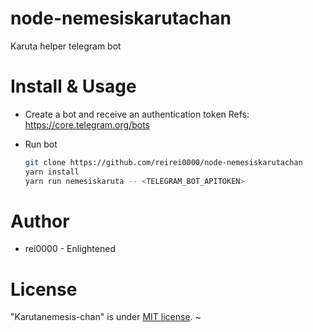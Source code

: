 # node-nemesiskarutachan

Karuta helper telegram bot

# Install & Usage

* Create a bot and receive an authentication token
  Refs: https://core.telegram.org/bots

* Run bot
    ```bash
    git clone https://github.com/reirei0000/node-nemesiskarutachan
    yarn install
    yarn run nemesiskaruta -- <TELEGRAM_BOT_APITOKEN>
    ```

# Author

* rei0000 - Enlightened

# License

"Karutanemesis-chan" is under [MIT license](https://en.wikipedia.org/wiki/MIT_License).
~                                                                                         
